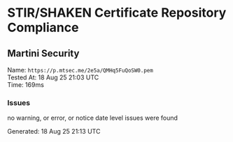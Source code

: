 # STIR/SHAKEN Certificate Repository Compliance

## Martini Security

Name: `https://p.mtsec.me/2e5a/QMHq5FuQoSW0.pem`\
Tested At: 18 Aug 25 21:03 UTC\
Time: 169ms

### Issues

no warning, or error, or notice date level issues were found

Generated: 18 Aug 25 21:13 UTC